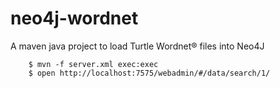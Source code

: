 neo4j-wordnet
=============

A maven java project to load Turtle Wordnet® files into Neo4J


		$ mvn -f server.xml exec:exec
		$ open http://localhost:7575/webadmin/#/data/search/1/
